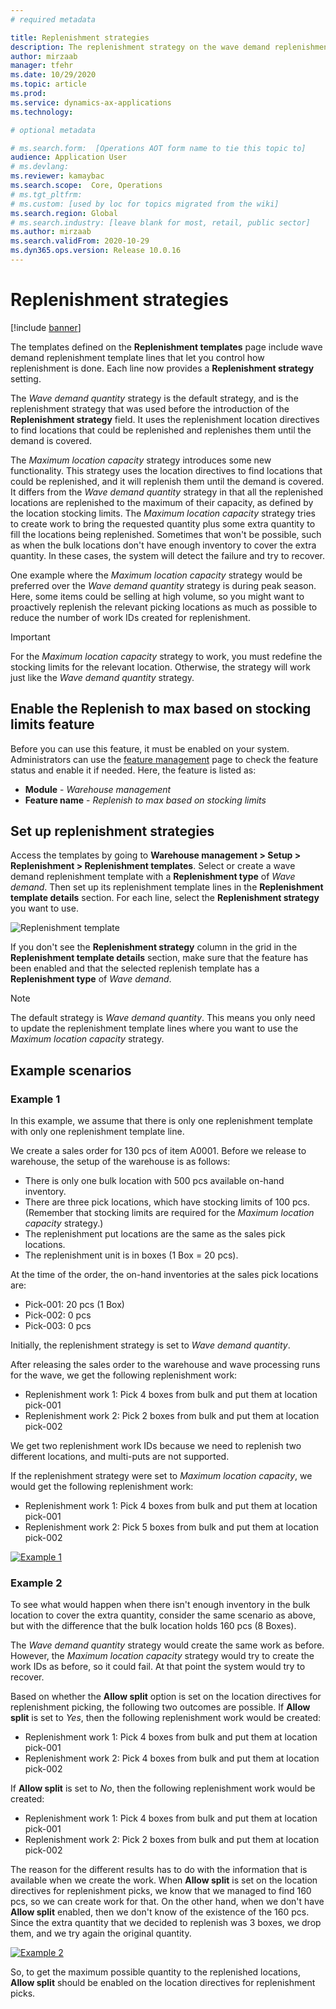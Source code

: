 ```yaml
---
# required metadata

title: Replenishment strategies
description: The replenishment strategy on the wave demand replenishment template lines allows for users to choose how to do replenishment. 
author: mirzaab
manager: tfehr
ms.date: 10/29/2020
ms.topic: article
ms.prod: 
ms.service: dynamics-ax-applications
ms.technology: 

# optional metadata

# ms.search.form:  [Operations AOT form name to tie this topic to]
audience: Application User
# ms.devlang: 
ms.reviewer: kamaybac
ms.search.scope:  Core, Operations
# ms.tgt_pltfrm: 
# ms.custom: [used by loc for topics migrated from the wiki]
ms.search.region: Global
# ms.search.industry: [leave blank for most, retail, public sector]
ms.author: mirzaab
ms.search.validFrom: 2020-10-29
ms.dyn365.ops.version: Release 10.0.16
---
```


# Replenishment strategies

[!include [banner](../includes/banner.md)]

The templates defined on the **Replenishment templates** page include wave demand replenishment template lines that let you control how replenishment is done. Each line now provides a **Replenishment strategy** setting.

The *Wave demand quantity* strategy is the default strategy, and is the replenishment strategy that was used before the introduction of the **Replenishment strategy** field. It uses the replenishment location directives to find locations that could be replenished and replenishes them until the demand is covered.

The *Maximum location capacity* strategy introduces some new functionality. This strategy uses the location directives to find locations that could be replenished, and it will replenish them until the demand is covered. It differs from the *Wave demand quantity* strategy in that all the replenished locations are replenished to the maximum of their capacity, as defined by the location stocking limits. The *Maximum location capacity* strategy tries to create work to bring the requested quantity plus some extra quantity to fill the locations being replenished. Sometimes that won't be possible, such as when the bulk locations don't have enough inventory to cover the extra quantity. In these cases, the system will detect the failure and try to recover.

One example where the *Maximum location capacity* strategy would be preferred over the *Wave demand quantity* strategy is during peak season. Here, some items could be selling at high volume, so you might want to proactively replenish the relevant picking locations as much as possible to reduce the number of work IDs created for replenishment.

> [!IMPORTANT]
> For the *Maximum location capacity* strategy to work, you must redefine the stocking limits for the relevant location. Otherwise, the strategy will work just like the *Wave demand quantity* strategy.

## Enable the Replenish to max based on stocking limits feature

Before you can use this feature, it must be enabled on your system. Administrators can use the [feature management](../../fin-ops-core/fin-ops/get-started/feature-management/feature-management-overview.md) page to check the feature status and enable it if needed. Here, the feature is listed as:

- **Module** - *Warehouse management*
- **Feature name** - *Replenish to max based on stocking limits*

## Set up replenishment strategies

Access the templates by going to **Warehouse management \> Setup \> Replenishment \> Replenishment templates**. Select or create a wave demand replenishment template with a **Replenishment type** of *Wave demand*. Then set up its replenishment template lines in the **Replenishment template details** section. For each line, select the **Replenishment strategy** you want to use.

![Replenishment template](media/ReplenTempWaveDmdMaxLocCap.png "Replenishment template")

If you don't see the **Replenishment strategy** column in the grid in the **Replenishment template details** section, make sure that the feature has been enabled and that the selected replenish template has a **Replenishment type** of *Wave demand*.

> [!NOTE]
> The default strategy is *Wave demand quantity*. This means you only need to update the replenishment template lines where you want to use the *Maximum location capacity* strategy.

## Example scenarios

### Example 1

In this example, we assume that there is only one replenishment template with only one replenishment template line.

We create a sales order for 130 pcs of item A0001. Before we release to warehouse, the setup of the warehouse is as follows:

- There is only one bulk location with 500 pcs available on-hand inventory.
- There are three pick locations, which have stocking limits of 100 pcs. (Remember that stocking limits are required for the *Maximum location capacity* strategy.) 
- The replenishment put locations are the same as the sales pick locations.
- The replenishment unit is in boxes (1 Box = 20 pcs).

At the time of the order, the on-hand inventories at the sales pick locations are:

- Pick-001: 20 pcs (1 Box)
- Pick-002: 0 pcs
- Pick-003: 0 pcs

Initially, the replenishment strategy is set to *Wave demand quantity*.

After releasing the sales order to the warehouse and wave processing runs for the wave, we get the following replenishment work:

- Replenishment work 1: Pick 4 boxes from bulk and put them at location pick-001
- Replenishment work 2: Pick 2 boxes from bulk and put them at location pick-002

We get two replenishment work IDs because we need to replenish two different locations, and multi-puts are not supported.

If the replenishment strategy were set to *Maximum location capacity*, we would get the following replenishment work:

- Replenishment work 1: Pick 4 boxes from bulk and put them at location pick-001
- Replenishment work 2: Pick 5 boxes from bulk and put them at location pick-002

[![Example 1](media/ReplenTemp_example_1.png "Example 1")](media/ReplenTemp_example_1_large.png)

### Example 2

To see what would happen when there isn't enough inventory in the bulk location to cover the extra quantity, consider the same scenario as above, but with the difference that the bulk location holds 160 pcs (8 Boxes).

The *Wave demand quantity* strategy would create the same work as before. However, the *Maximum location capacity* strategy would try to create the work IDs as before, so it could fail. At that point the system would try to recover.

Based on whether the **Allow split** option is set on the location directives for replenishment picking, the following two outcomes are possible. If **Allow split** is set to *Yes*, then the following replenishment work would be created:

- Replenishment work 1: Pick 4 boxes from bulk and put them at location pick-001
- Replenishment work 2: Pick 4 boxes from bulk and put them at location pick-002

If **Allow split** is set to *No*, then the following replenishment work would be created:

- Replenishment work 1: Pick 4 boxes from bulk and put them at location pick-001
- Replenishment work 2: Pick 2 boxes from bulk and put them at location pick-002

The reason for the different results has to do with the information that is available when we create the work. When **Allow split** is set on the location directives for replenishment picks, we know that we managed to find 160 pcs, so we can create work for that. On the other hand, when we don't have **Allow split** enabled, then we don't know of the existence of the 160 pcs. Since the extra quantity that we decided to replenish was 3 boxes, we drop them, and we try again the original quantity.

[![Example 2](media/ReplenTemp_example_2.png "Example 2")](media/ReplenTemp_example_2_large.png)

So, to get the maximum possible quantity to the replenished locations, **Allow split** should be enabled on the location directives for replenishment picks.
